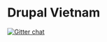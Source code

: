 Drupal Vietnam
====

[![Gitter chat](https://badges.gitter.im/DPVN/gitter.png)](https://gitter.im/DPVN/gitter)
